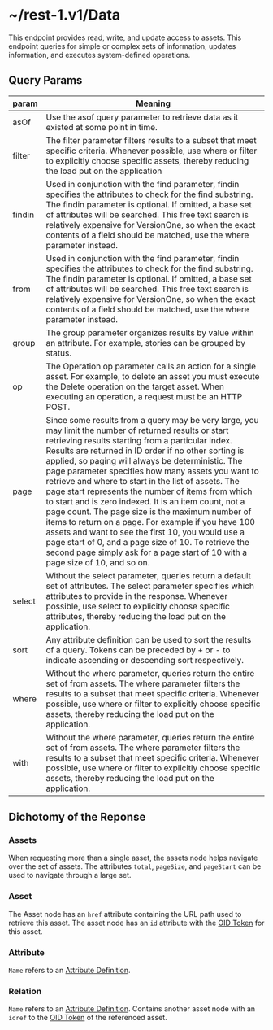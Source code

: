 # ~/rest-1.v1/Data

This endpoint provides read, write, and update access to assets. This endpoint queries for simple or complex sets of information, updates information, and executes system-defined operations.

## Query Params
param | Meaning
----- | -------
asOf | Use the asof query parameter to retrieve data as it existed at some point in time.
filter | The filter parameter filters results to a subset that meet specific criteria. Whenever possible, use where or filter to explicitly choose specific assets, thereby reducing the load put on the application
findin | Used in conjunction with the find parameter, findin specifies the attributes to check for the find substring. The findin parameter is optional. If omitted, a base set of attributes will be searched. This free text search is relatively expensive for VersionOne, so when the exact contents of a field should be matched, use the where parameter instead.
from | Used in conjunction with the find parameter, findin specifies the attributes to check for the find substring. The findin parameter is optional. If omitted, a base set of attributes will be searched. This free text search is relatively expensive for VersionOne, so when the exact contents of a field should be matched, use the where parameter instead.
group | The group parameter organizes results by value within an attribute. For example, stories can be grouped by status.
op | The Operation op parameter calls an action for a single asset. For example, to delete an asset you must execute the Delete operation on the target asset. When executing an operation, a request must be an HTTP POST.
page | Since some results from a query may be very large, you may limit the number of returned results or start retrieving results starting from a particular index. Results are returned in ID order if no other sorting is applied, so paging will always be deterministic. The page parameter specifies how many assets you want to retrieve and where to start in the list of assets. The page start represents the number of items from which to start and is zero indexed. It is an item count, not a page count. The page size is the maximum number of items to return on a page. For example if you have 100 assets and want to see the first 10, you would use a page start of 0, and a page size of 10. To retrieve the second page simply ask for a page start of 10 with a page size of 10, and so on.
select | Without the select parameter, queries return a default set of attributes. The select parameter specifies which attributes to provide in the response. Whenever possible, use select to explicitly choose specific attributes, thereby reducing the load put on the application.
sort | Any attribute definition can be used to sort the results of a query. Tokens can be preceded by + or - to indicate ascending or descending sort respectively.
where | Without the where parameter, queries return the entire set of from assets. The where parameter filters the results to a subset that meet specific criteria. Whenever possible, use where or filter to explicitly choose specific assets, thereby reducing the load put on the application.
with | Without the where parameter, queries return the entire set of from assets. The where parameter filters the results to a subset that meet specific criteria. Whenever possible, use where or filter to explicitly choose specific assets, thereby reducing the load put on the application.

## Dichotomy of the Reponse

### Assets
When requesting more than a single asset, the assets node helps navigate over the set of assets. The attributes `total`, `pageSize`, and `pageStart` can be used to navigate through a large set.

### Asset
The Asset node has an `href` attribute containing the URL path used to retrieve this asset. The asset node has an `id` attribute with the [OID Token](https://community.versionone.com/VersionOne_Connect/Developer_Library/Getting_Started/Platform_Concepts/OID_Token) for this asset.

### Attribute
`Name` refers to an [Attribute Definition](https://community.versionone.com/VersionOne_Connect/Developer_Library/Getting_Started/Platform_Concepts/Attribute_Definition).

### Relation
`Name` refers to an [Attribute Definition](https://community.versionone.com/VersionOne_Connect/Developer_Library/Getting_Started/Platform_Concepts/Attribute_Definition). Contains another asset node with an `idref` to the [OID Token](https://community.versionone.com/VersionOne_Connect/Developer_Library/Getting_Started/Platform_Concepts/OID_Token) of the referenced asset.